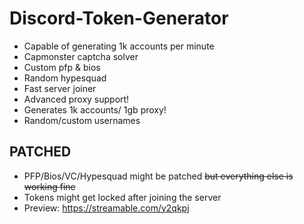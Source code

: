 # Discord-Token-Generator
 - Capable of generating 1k accounts per minute 
 - Capmonster captcha solver
 - Custom pfp & bios
 - Random hypesquad
 - Fast server joiner
 - Advanced proxy support!
 - Generates 1k accounts/ 1gb proxy!
 - Random/custom usernames
## PATCHED
- PFP/Bios/VC/Hypesquad might be patched ~~but everything else is working fine~~
- Tokens might get locked after joining the server
- Preview: https://streamable.com/y2qkpj
